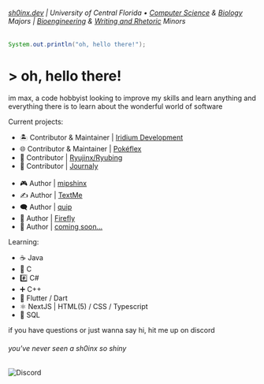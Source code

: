 ###### [sh0inx.dev](https://www.sh0inx.dev) | University of Central Florida • [Computer Science](https://www.ucf.edu/degree/computer-science-bs/) & [Biology](https://www.ucf.edu/degree/biology-bs/) Majors | [Bioengineering](https://www.ucf.edu/degree/bioengineering-minor/) & [Writing and Rhetoric](https://www.ucf.edu/degree/writing-and-rhetoric-minor/) Minors

```java
System.out.println("oh, hello there!");
```

# > oh, hello there!

im max, a code hobbyist looking to improve my skills and learn anything and everything there is to learn about the wonderful world of software

Current projects:

- 🏝️ Contributor & Maintainer | [Iridium Development](https://github.com/Iridium-Development)
- 🌐 Contributor & Maintainer | [Pokéflex](https://github.com/sh0inx/Pokeflex)
- 🐉 Contributor | [Ryujinx/Ryubing](https://git.ryujinx.app/ryubing/ryujinx)
- 📖 Contributor | [Journaly](https://github.com/Journaly-io)
<br></br>
- 🎮 Author | [mipshinx](private)
- ✍️ Author | [TextMe](https://github.com/sh0inx/TextMe)
- 🗨 Author | [quip](https://github.com/sh0inx/quip)
- 🏮 Author | [Firefly](private)
- 🧳 Author | [coming soon...](private)

Learning:

- ☕ Java
- 💽 C
- #️⃣ C#
- ➕ C++
- 🔷 Flutter / Dart
- ⚛️ NextJS | HTML(5) / CSS / Typescript
- 🐘 SQL

if you have questions or just wanna say hi, hit me up on discord

###### *you've never seen a sh0inx so shiny*
![Discord](https://dcbadge.limes.pink/api/shield/269672076883918848?style=flat-square) 
